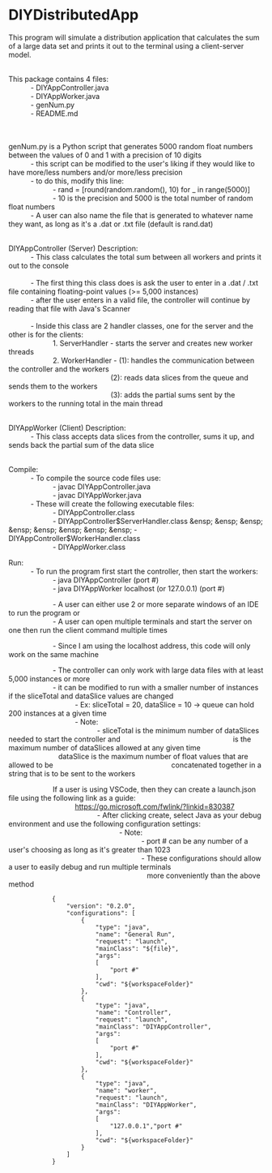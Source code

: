 # DIYDistributedApp 

This program will simulate a distribution application that calculates the sum of a large data set and prints it out to the terminal using a client-server model.  
<br>

This package contains 4 files:  
&ensp; &ensp; &ensp; &ensp; - DIYAppController.java    
&ensp; &ensp; &ensp; &ensp; - DIYAppWorker.java    
&ensp; &ensp; &ensp; &ensp; - genNum.py    
&ensp; &ensp; &ensp; &ensp; - README.md   
<br><br>

genNum.py is a Python script that generates 5000 random float numbers between the values of 0 and 1 with a precision of 10 digits  
&ensp; &ensp; &ensp; &ensp; - this script can be modified to the user's liking if they would like to have more/less numbers and/or more/less precision  
&ensp; &ensp; &ensp; &ensp; - to do this, modify this line:  
&ensp; &ensp; &ensp; &ensp; &ensp; &ensp; &ensp; &ensp; - rand = [round(random.random(), 10) for _ in range(5000)]  
&ensp; &ensp; &ensp; &ensp; &ensp; &ensp; &ensp; &ensp; - 10 is the precision and 5000 is the total number of random float numbers  
&ensp; &ensp; &ensp; &ensp; - A user can also name the file that is generated to whatever name they want, as long as it's a .dat or .txt file (default is rand.dat)  
<br>

DIYAppController (Server) Description:  
&ensp; &ensp; &ensp; &ensp; - This class calculates the total sum between all workers and prints it out to the console  
<br>
&ensp; &ensp; &ensp; &ensp; - The first thing this class does is ask the user to enter in a .dat / .txt file containing floating-point values (>= 5,000 instances)  
&ensp; &ensp; &ensp; &ensp; - after the user enters in a valid file, the controller will continue by reading that file with Java's Scanner  
<br>
&ensp; &ensp; &ensp; &ensp; - Inside this class are 2 handler classes, one for the server and the other is for the clients:  
&ensp; &ensp; &ensp; &ensp; &ensp; &ensp; &ensp; &ensp; 1. ServerHandler - starts the server and creates new worker threads  
&ensp; &ensp; &ensp; &ensp; &ensp; &ensp; &ensp; &ensp; 2. WorkerHandler - (1): handles the communication between the controller and the workers  
&ensp; &ensp; &ensp; &ensp; &ensp; &ensp; &ensp; &ensp; &ensp; &ensp; &ensp; &ensp; &ensp; &ensp; &ensp; &ensp; &ensp; &nbsp; &nbsp; (2): reads data slices from the queue and sends them to the workers  
&ensp; &ensp; &ensp; &ensp; &ensp; &ensp; &ensp; &ensp; &ensp; &ensp; &ensp; &ensp; &ensp; &ensp; &ensp; &ensp; &ensp; &nbsp; &nbsp; (3): adds the partial sums sent by the workers to the running total in the main thread  
<br>

DIYAppWorker (Client) Description:  
&ensp; &ensp; &ensp; &ensp; - This class accepts data slices from the controller, sums it up, and sends back the partial sum of the data slice  
<br>

Compile:  
&ensp; &ensp; &ensp; &ensp; - To compile the source code files use:  
&ensp; &ensp; &ensp; &ensp; &ensp; &ensp; &ensp; &ensp; - javac DIYAppController.java  
&ensp; &ensp; &ensp; &ensp; &ensp; &ensp; &ensp; &ensp; - javac DIYAppWorker.java  
&ensp; &ensp; &ensp; &ensp; - These will create the following executable files:  
&ensp; &ensp; &ensp; &ensp; &ensp; &ensp; &ensp; &ensp; - DIYAppController.class    
&ensp; &ensp; &ensp; &ensp; &ensp; &ensp; &ensp; &ensp; - DIYAppController$ServerHandler.class    
&ensp; &ensp; &ensp; &ensp; &ensp; &ensp; &ensp; &ensp; - DIYAppController$WorkerHandler.class    
&ensp; &ensp; &ensp; &ensp; &ensp; &ensp; &ensp; &ensp; - DIYAppWorker.class
<br>

Run:  
&ensp; &ensp; &ensp; &ensp; - To run the program first start the controller, then start the workers:  
&ensp; &ensp; &ensp; &ensp; &ensp; &ensp; &ensp; &ensp; - java DIYAppController (port #)  
&ensp; &ensp; &ensp; &ensp; &ensp; &ensp; &ensp; &ensp; - java DIYAppWorker localhost (or 127.0.0.1) (port #)  

&ensp; &ensp; &ensp; &ensp; &ensp; &ensp; &ensp; &ensp; - A user can either use 2 or more separate windows of an IDE to run the program or  
&ensp; &ensp; &ensp; &ensp; &ensp; &ensp; &ensp; &ensp; - A user can open multiple terminals and start the server on one then run the client command multiple times  

&ensp; &ensp; &ensp; &ensp; &ensp; &ensp; &ensp; &ensp; - Since I am using the localhost address, this code will only work on the same machine  

&ensp; &ensp; &ensp; &ensp; &ensp; &ensp; &ensp; &ensp; - The controller can only work with large data files with at least 5,000 instances or more  
&ensp; &ensp; &ensp; &ensp; &ensp; &ensp; &ensp; &ensp; - it can be modified to run with a smaller number of instances if the sliceTotal and dataSlice values are changed  
&ensp; &ensp; &ensp; &ensp; &ensp; &ensp; &ensp; &ensp; &ensp; &ensp; &ensp; &ensp; - Ex: sliceTotal = 20, dataSlice = 10 -> queue can hold 200 instances at a given time  
&ensp; &ensp; &ensp; &ensp; &ensp; &ensp; &ensp; &ensp; &ensp; &ensp; &ensp; &ensp; - Note:  
&ensp; &ensp; &ensp; &ensp; &ensp; &ensp; &ensp; &ensp; &ensp; &ensp; &ensp; &ensp; &ensp; &ensp; &ensp; &ensp; - sliceTotal is the minimum number of dataSlices needed to start the controller and 
&ensp; &ensp; &ensp; &ensp; &ensp; &ensp; &ensp; &ensp; &ensp; &ensp; &ensp; &ensp; &ensp; &ensp; &ensp; &ensp; &ensp; &ensp; &ensp; &ensp; is the maximum number of dataSlices allowed at any given time 
&ensp; &ensp; &ensp; &ensp; &ensp; &ensp; &ensp; &ensp; &ensp; &ensp; &ensp; &ensp; &ensp; &ensp; &ensp; &ensp; &ensp; &ensp; &ensp; &ensp; dataSlice is the maximum number of float values that are allowed to be 
&ensp; &ensp; &ensp; &ensp; &ensp; &ensp; &ensp; &ensp; &ensp; &ensp; &ensp; &ensp; &ensp; &ensp; &ensp; &ensp; &ensp; &ensp; &ensp; &ensp; &ensp; concatenated together in a string that is to be sent to the workers
<br>

&ensp; &ensp; &ensp; &ensp; &ensp; &ensp; &ensp; &ensp; If a user is using VSCode, then they can create a launch.json file using the following link as a guide:  
&ensp; &ensp; &ensp; &ensp; &ensp; &ensp; &ensp; &ensp; &ensp; &ensp; &ensp; &ensp; https://go.microsoft.com/fwlink/?linkid=830387  
&ensp; &ensp; &ensp; &ensp; &ensp; &ensp; &ensp; &ensp; &ensp; &ensp; &ensp; &ensp; &ensp; &ensp; &ensp; &ensp; - After clicking create, select Java as your debug environment and use the following configuration settings:  
&ensp; &ensp; &ensp; &ensp; &ensp; &ensp; &ensp; &ensp; &ensp; &ensp; &ensp; &ensp; &ensp; &ensp; &ensp; &ensp; &ensp; &ensp; &ensp; &ensp; - Note:  
&ensp; &ensp; &ensp; &ensp; &ensp; &ensp; &ensp; &ensp; &ensp; &ensp; &ensp; &ensp; &ensp; &ensp; &ensp; &ensp; &ensp; &ensp; &ensp; &ensp; &ensp; &ensp; &ensp; &ensp; - port # can be any number of a user's choosing as long as it's greater than 1023  
&ensp; &ensp; &ensp; &ensp; &ensp; &ensp; &ensp; &ensp; &ensp; &ensp; &ensp; &ensp; &ensp; &ensp; &ensp; &ensp; &ensp; &ensp; &ensp; &ensp; &ensp; &ensp; &ensp; &ensp; - These configurations should allow a user to easily debug and run multiple terminals  
&ensp; &ensp; &ensp; &ensp; &ensp; &ensp; &ensp; &ensp; &ensp; &ensp; &ensp; &ensp; &ensp; &ensp; &ensp; &ensp; &ensp; &ensp; &ensp; &ensp; &ensp; &ensp; &ensp; &ensp; &ensp; more conveniently than the above method

                {
                    "version": "0.2.0",
                    "configurations": [
                        {
                            "type": "java",
                            "name": "General Run",
                            "request": "launch",
                            "mainClass": "${file}",
                            "args": 
                            [
                                "port #"
                            ],
                            "cwd": "${workspaceFolder}"
                        },
                        {
                            "type": "java",
                            "name": "Controller",
                            "request": "launch",
                            "mainClass": "DIYAppController",
                            "args": 
                            [
                                "port #"
                            ],
                            "cwd": "${workspaceFolder}"
                        },
                        {
                            "type": "java",
                            "name": "worker",
                            "request": "launch",
                            "mainClass": "DIYAppWorker",
                            "args": 
                            [
                                "127.0.0.1","port #"
                            ],
                            "cwd": "${workspaceFolder}"
                        }
                    ]
                }